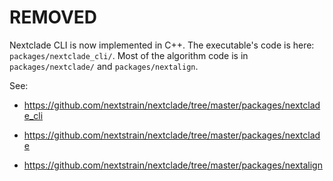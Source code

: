 # REMOVED

Nextclade CLI is now implemented in C++. The executable's code is here: `packages/nextclade_cli/`.
Most of the algorithm code is in `packages/nextclade/` and `packages/nextalign`.

See:

 - https://github.com/nextstrain/nextclade/tree/master/packages/nextclade_cli

 - https://github.com/nextstrain/nextclade/tree/master/packages/nextclade

 - https://github.com/nextstrain/nextclade/tree/master/packages/nextalign
